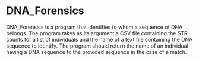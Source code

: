 # DNA_Forensics

DNA_Forensics is a program that identifies to whom a sequence of DNA belongs. The program takes as its argument a CSV file containing the STR counts for a list of individuals and the name of a text file containing the DNA sequence to identify. The program should return the name of an individual having a DNA sequence to the provided sequence in the case of a match.
